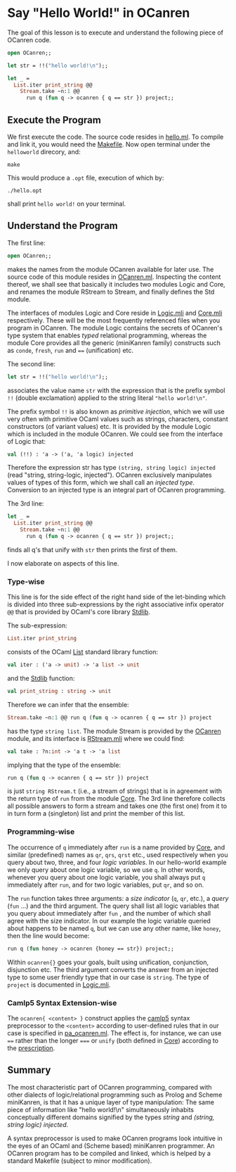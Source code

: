 # Say "Hello World!" in OCanren

The goal of this lesson is to execute and understand the
following piece of OCanren code.

```ocaml
open OCanren;;

let str = !!("hello world!\n");;

let _ =
  List.iter print_string @@
    Stream.take ~n:1 @@
      run q (fun q -> ocanren { q == str }) project;;
```

##  Execute the Program

We first execute the code. The source code resides in [hello.ml](hello.ml).
To compile and link it, you would need the [Makefile](Makefile).
Now open terminal under the `helloworld` direcory, and:
```
make
```
This would produce a `.opt` file, execution of which by:
```
./hello.opt
```
shall print `hello world!` on your terminal.

## Understand the Program

The first line:
```ocaml
open OCanren;;
```
makes the names from the module OCanren available for later use.
The source code of this module resides in
[OCanren.ml](../../Installation/ocanren/src/OCanren.ml). 
Inspecting the content thereof,  we shall see that basically
it includes two modules Logic and Core, and renames the module RStream
to Stream, and finally defines the Std module.

The interfaces of modules
Logic and Core reside in [Logic.mli](../../Installation/ocanren/src/core/Logic.mli)
and [Core.mli](../../Installation/ocanren/src/core/Core.mli) respectively. These will
be the most frequently referenced files when you program in OCanren. The
module Logic contains the secrets of OCanren's type system that enables
_typed_ relational programming, whereas the module Core provides all the
generic (miniKanren family) constructs such as `conde`, `fresh`, `run` and `==`
(unification) etc.

The second line:
```ocaml
let str = !!("hello world!\n");;
```
associates the value name `str` with the expression that
is the prefix symbol `!!` (double exclamation) applied to the
string literal `"hello world!\n"`.

The prefix symbol `!!` is also known as
_primitive injection_, which we will use very often with primitive
OCaml values such as strings, characters, constant constructors
(of variant values) etc.  It is provided by the module
Logic which is included in the module OCanren. We could see from the
interface of Logic that:
```ocaml
val (!!) : 'a -> ('a, 'a logic) injected
```
Therefore the expression str has type `(string, string logic) injected`
(read "string, string-logic, injected").
OCanren exclusively manipulates values of types of this form, which we
shall call an _injected type_. Conversion to an injected type is
 an integral part of OCanren programming.


The 3rd line:
```ocaml
let _ =
  List.iter print_string @@
    Stream.take ~n:1 @@
      run q (fun q -> ocanren { q == str }) project;;
``` 
finds all q's that unify with `str` then prints the first of them.

I now elaborate on aspects of this line.

### Type-wise

This line is for the side effect of the right hand side of the let-binding which
is divided into three sub-expressions by the right associative infix
operator `@@` that is provided by OCaml's core library
[Stdlib](http://caml.inria.fr/pub/docs/manual-ocaml/libref/Stdlib.html).


The sub-expression:
```ocaml
List.iter print_string
```
consists of the OCaml [List](http://caml.inria.fr/pub/docs/manual-ocaml/libref/List.html)
standard library function:
```ocaml
val iter : ('a -> unit) -> 'a list -> unit
```
and the [Stdlib](http://caml.inria.fr/pub/docs/manual-ocaml/libref/Stdlib.html) function:
```ocaml
val print_string : string -> unit
```
Therefore we can infer that the ensemble:
```ocaml
Stream.take ~n:1 @@ run q (fun q -> ocanren { q == str }) project
```
has the type `string list`. The module Stream is provided by the
[OCanren](../../Installation/ocanren/src/OCanren.ml#L22) module, and its interface is
[RStream.mli](../../Installation/ocanren/src/core/RStream.mli) where we could find:
```ocaml
val take : ?n:int -> 'a t -> 'a list
```
implying that the type of the ensemble:
```ocaml
run q (fun q -> ocanren { q == str }) project
```
is just `string RStream.t` (i.e., a stream of strings) that is in agreement with the return
type of `run` from the module [Core](../../Installation/ocanren/src/core/Core.mli#L120).
The 3rd line therefore
collects all possible answers to form a stream and takes one (the first one) from it to in turn
form a (singleton) list and print the member of this list.

### Programming-wise

The occurrence of `q` immediately after `run` is a name provided by
 [Core](../../Installation/ocanren/src/core/Core.mli#L225), and similar (predefined) names
as `qr`, `qrs`, `qrst` etc., used respectively when you query about two, three, and four
_logic variables_. In our hello-world example we only query about one logic variable, so we
use `q`. In other words, whenever you query about one logic variable, you shall always put
`q` immediately after `run`, and for two logic variables, put `qr`, and so on.

The `run` function
takes three arguments: a _size indicator_ (`q`, `qr`, etc.), a _query_ (`fun` ...) and the third
argument. The query shall list all logic variables that you query about immediately after
`fun` , and the number of which shall agree with the size indicator.
In our example the logic variable
 queried about happens to be named `q`, but we can use any other name, like `honey`, then the
line would become:
```ocaml
run q (fun honey -> ocanren {honey == str}) project;;
```
Within `ocanren{}` goes your
goals, built using unification, conjunction, disjunction etc. The third argument
converts the
answer from an injected type to some user friendly type that in our case is `string`.
 The type of `project` is documented in [Logic.mli](../../Installation/ocanren/src/core/Logic.mli#L128).


### Camlp5 Syntax Extension-wise

The `ocanren{ <content> }` construct applies the [camlp5](https://camlp5.github.io/)
syntax preprocessor to the `<content>` according to user-defined rules that in our case is
 specified in [pa_ocanren.ml](../../Installation/ocanren/camlp5/pa_ocanren.ml).
 The effect is, for instance, we can use `==` rather than the longer `===` or `unify`
(both defined in [Core](../../Installation/ocanren/src/core/Core.mli#L36)) according to the [prescription](../../Installation/ocanren/camlp5/pa_ocanren.ml#L238).

## Summary

The most characteristic part of OCanren programming, compared with other dialects
of logic/relational programming such as Prolog and Scheme miniKanren, is that it has
a unique layer of type manipulation: The same piece of information like
"hello world!\n" simultaneously inhabits conceptually different domains signified
by the types _string_ and _(string, string logic) injected_.

A syntax preprocessor is used to make OCanren programs look intuitive in the eyes of an OCaml and
(Scheme based) miniKanren programmer. An OCanren program has to be compiled and linked, which
is helped by a standard Makefile (subject to minor modification).

